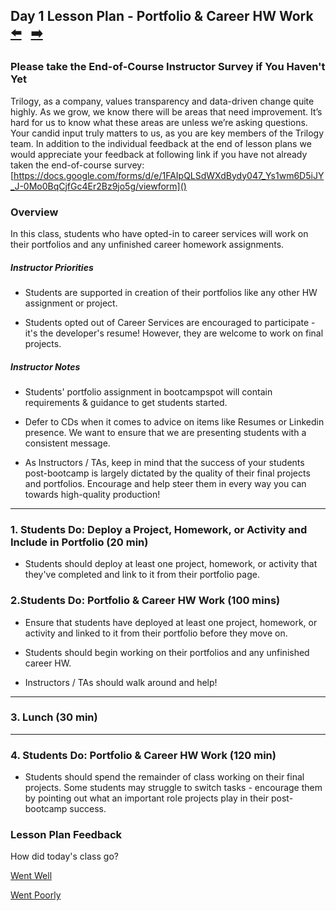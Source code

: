 ## Day 1 Lesson Plan - Portfolio & Career HW Work <!--links--> &nbsp; [⬅️](../../11-Week/05-Day/05-Day-LessonPlan.md) &nbsp; [➡️](../02-Day/02-Day-LessonPlan.md)

### Please take the End-of-Course Instructor Survey if You Haven't Yet

Trilogy, as a company, values transparency and data-driven change quite highly. As we grow, we know there will be areas that need improvement. It’s hard for us to know what these areas are unless we’re asking questions. Your candid input truly matters to us, as you are key members of the Trilogy team. In addition to the individual feedback at the end of lesson plans
we would appreciate your feedback at following link if you have not already taken the end-of-course survey:
[https://docs.google.com/forms/d/e/1FAIpQLSdWXdBydy047_Ys1wm6D5iJY_J-0Mo0BqCjfGc4Er2Bz9jo5g/viewform]()

### Overview

In this class, students who have opted-in to career services will work on their portfolios and any unfinished career homework assignments.

##### Instructor Priorities

* Students are supported in creation of their portfolios like any other HW assignment or project.

* Students opted out of Career Services are encouraged to participate - it's the developer's resume! However, they are welcome to work on final projects.

##### Instructor Notes

* Students' portfolio assignment in bootcampspot will contain requirements & guidance to get students started.

* Defer to CDs when it comes to advice on items like Resumes or Linkedin presence. We want to ensure that we are presenting students with a consistent message.

* As Instructors / TAs, keep in mind that the success of your students post-bootcamp is largely dictated by the quality of their final projects and portfolios. Encourage and help steer them in every way you can towards high-quality production!

- - -

### 1. Students Do: Deploy a Project, Homework, or Activity and Include in Portfolio (20 min)

* Students should deploy at least one project, homework, or activity that they've completed and link to it from their portfolio page.

### 2.Students Do:  Portfolio & Career HW Work (100 mins)

* Ensure that students have deployed at least one project, homework, or activity and linked to it from their portfolio before they move on.

* Students should begin working on their portfolios and any unfinished career HW.

* Instructors / TAs should walk around and help!

- - -

### 3. Lunch (30 min)

- - -

### 4. Students Do: Portfolio & Career HW Work (120 min)

* Students should spend the remainder of class working on their final projects. Some students may struggle to switch tasks - encourage them by pointing out what an important role projects play in their post-bootcamp success.  

### Lesson Plan Feedback

How did today's class go?

[Went Well](http://www.surveygizmo.com/s3/4325914/FS-Curriculum-Feedback?format=ft&sentiment=positive&lesson=12.01)

[Went Poorly](http://www.surveygizmo.com/s3/4325914/FS-Curriculum-Feedback?format=ft&sentiment=negative&lesson=12.01)

